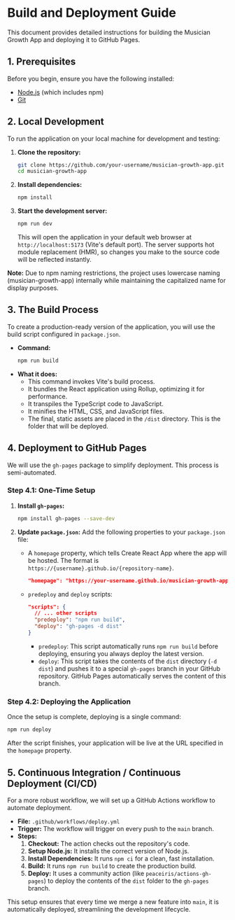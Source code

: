 # Build and Deployment Guide

This document provides detailed instructions for building the Musician Growth App and deploying it to GitHub Pages.

## 1. Prerequisites

Before you begin, ensure you have the following installed:
*   [Node.js](https://nodejs.org/) (which includes npm)
*   [Git](https://git-scm.com/)

## 2. Local Development

To run the application on your local machine for development and testing:

1.  **Clone the repository:**
    ```bash
    git clone https://github.com/your-username/musician-growth-app.git
    cd musician-growth-app
    ```

2.  **Install dependencies:**
    ```bash
    npm install
    ```

3.  **Start the development server:**
    ```bash
    npm run dev
    ```
    This will open the application in your default web browser at `http://localhost:5173` (Vite's default port). The server supports hot module replacement (HMR), so changes you make to the source code will be reflected instantly.

**Note:** Due to npm naming restrictions, the project uses lowercase naming (musician-growth-app) internally while maintaining the capitalized name for display purposes.

## 3. The Build Process

To create a production-ready version of the application, you will use the build script configured in `package.json`.

*   **Command:**
    ```bash
    npm run build
    ```
*   **What it does:**
    *   This command invokes Vite's build process.
    *   It bundles the React application using Rollup, optimizing it for performance.
    *   It transpiles the TypeScript code to JavaScript.
    *   It minifies the HTML, CSS, and JavaScript files.
    *   The final, static assets are placed in the `/dist` directory. This is the folder that will be deployed.

## 4. Deployment to GitHub Pages

We will use the `gh-pages` package to simplify deployment. This process is semi-automated.

### Step 4.1: One-Time Setup

1.  **Install `gh-pages`:**
    ```bash
    npm install gh-pages --save-dev
    ```

2.  **Update `package.json`:**
    Add the following properties to your `package.json` file:

    *   A `homepage` property, which tells Create React App where the app will be hosted. The format is `https://{username}.github.io/{repository-name}`.
        ```json
        "homepage": "https://your-username.github.io/musician-growth-app",
        ```

    *   `predeploy` and `deploy` scripts:
        ```json
        "scripts": {
          // ... other scripts
          "predeploy": "npm run build",
          "deploy": "gh-pages -d dist"
        }
        ```
        *   `predeploy`: This script automatically runs `npm run build` before deploying, ensuring you always deploy the latest version.
        *   `deploy`: This script takes the contents of the `dist` directory (`-d dist`) and pushes it to a special `gh-pages` branch in your GitHub repository. GitHub Pages automatically serves the content of this branch.

### Step 4.2: Deploying the Application

Once the setup is complete, deploying is a single command:

```bash
npm run deploy
```

After the script finishes, your application will be live at the URL specified in the `homepage` property.

## 5. Continuous Integration / Continuous Deployment (CI/CD)

For a more robust workflow, we will set up a GitHub Actions workflow to automate deployment.

*   **File:** `.github/workflows/deploy.yml`
*   **Trigger:** The workflow will trigger on every push to the `main` branch.
*   **Steps:**
    1.  **Checkout:** The action checks out the repository's code.
    2.  **Setup Node.js:** It installs the correct version of Node.js.
    3.  **Install Dependencies:** It runs `npm ci` for a clean, fast installation.
    4.  **Build:** It runs `npm run build` to create the production build.
    5.  **Deploy:** It uses a community action (like `peaceiris/actions-gh-pages`) to deploy the contents of the `dist` folder to the `gh-pages` branch.

This setup ensures that every time we merge a new feature into `main`, it is automatically deployed, streamlining the development lifecycle.